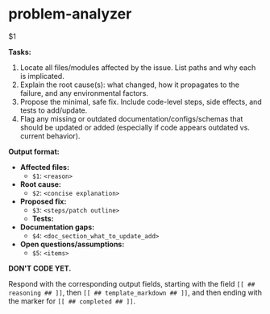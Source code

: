 # problem-analyzer

<problem>
$1
</problem>

**Tasks:**
1. Locate all files/modules affected by the issue. List paths and why each is implicated.
2. Explain the root cause(s): what changed, how it propagates to the failure, and any environmental factors.
3. Propose the minimal, safe fix. Include code-level steps, side effects, and tests to add/update.
4. Flag any missing or outdated documentation/configs/schemas that should be updated or added (especially if code appears outdated vs. current behavior).

**Output format:**
- **Affected files:**
  - `$1`: `<reason>`
- **Root cause:**
  - `$2`: `<concise explanation>`
- **Proposed fix:**
  - `$3`: `<steps/patch outline>`
  - **Tests:**
- **Documentation gaps:**
  - `$4`: `<doc_section_what_to_update_add>`
- **Open questions/assumptions:**
  - `$5`: `<items>`

**DON'T CODE YET.**

Respond with the corresponding output fields, starting with the field `[[ ## reasoning ## ]]`, then `[[ ## template_markdown ## ]]`, and then ending with the marker for `[[ ## completed ## ]]`.
